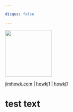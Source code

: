 ```yaml
---

disqus: false

---
```


[<img src="../journal/images/avatar.png" width="150">](https://howkj1.github.io/journal/)

  [jimhowk.com](http://www.jimhowk.com)
| [<i class="fa fa-github"  aria-hidden="true"></i>howkj1](https://github.com/howkj1/journal)
| [<i class="fa fa-twitter" aria-hidden="true"></i> howkj1](https://twitter.com/howkj1)


# test text
